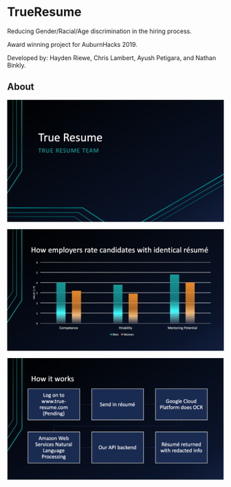 # TrueResume
Reducing Gender/Racial/Age discrimination in the hiring process.

Award winning project for AuburnHacks 2019.

Developed by: Hayden Riewe, Chris Lambert, Ayush Petigara, and Nathan Binkly.

## About

![](static/1.png)

![](static/2.png)

![](static/3.png)
